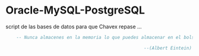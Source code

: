 # Oracle-MySQL-PostgreSQL
script de las bases de datos para que Chavex repase ... 

```sql
    -- Nunca almacenes en la memoria lo que puedes almacenar en el bolsillo

                                                    --(Albert Eintein)
```